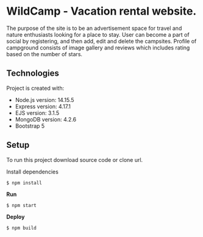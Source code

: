 # WildCamp - Vacation rental website.

The purpose of the site is to be an advertisement space for travel and nature enthusiasts looking for a place to stay. 
User can become a part of social by registering, and then add, edit and delete the campsites.
Profile of campground consists of image gallery and reviews which includes rating based on the number of stars.

## Technologies
Project is created with:

- Node.js version: 14.15.5
- Express version: 4.17.1
- EJS version: 3.1.5
- MongoDB version: 4.2.6
- Bootstrap 5

## Setup
To run this project download source code or clone url.

Install dependencies
```
$ npm install
```
**Run**
```
$ npm start
```
**Deploy**
```
$ npm build
```
